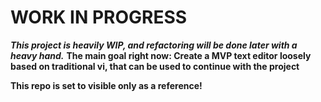 # WORK IN PROGRESS #
***This project is heavily WIP, and refactoring will be done later with a heavy hand.***
**The main goal right now: Create a MVP text editor loosely based on traditional vi, that can be used to continue with the project**

**This repo is set to visible only as a reference!**
